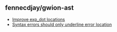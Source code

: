 ## fennecdjay/gwion-ast

 * [Improve exp_dot locations](https://api.github.com/repos/fennecdjay/gwion-ast/issues/8) 
 * [Syntax errors should only underline error location](https://api.github.com/repos/fennecdjay/gwion-ast/issues/5) 
